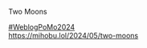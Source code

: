 Two Moons

[\#<span>WeblogPoMo2024</span>](https://social.lol/tags/WeblogPoMo2024)  
[<span class="invisible">https://</span><span class="">mihobu.lol/2024/05/two-moons</span><span class="invisible"></span>](https://mihobu.lol/2024/05/two-moons)